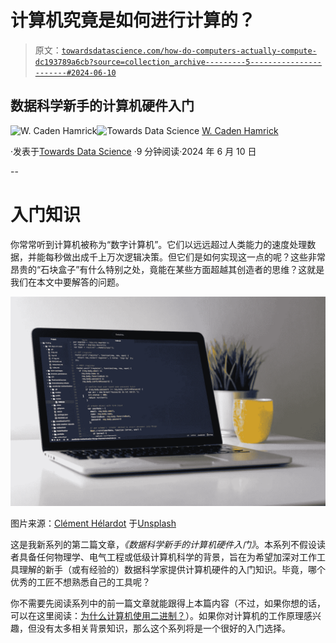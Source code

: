 # 计算机究竟是如何进行计算的？

> 原文：[`towardsdatascience.com/how-do-computers-actually-compute-dc193789a6cb?source=collection_archive---------5-----------------------#2024-06-10`](https://towardsdatascience.com/how-do-computers-actually-compute-dc193789a6cb?source=collection_archive---------5-----------------------#2024-06-10)

## 数据科学新手的计算机硬件入门

[](https://medium.com/@cadenhamrick?source=post_page---byline--dc193789a6cb--------------------------------)![W. Caden Hamrick](https://medium.com/@cadenhamrick?source=post_page---byline--dc193789a6cb--------------------------------)[](https://towardsdatascience.com/?source=post_page---byline--dc193789a6cb--------------------------------)![Towards Data Science](https://towardsdatascience.com/?source=post_page---byline--dc193789a6cb--------------------------------) [W. Caden Hamrick](https://medium.com/@cadenhamrick?source=post_page---byline--dc193789a6cb--------------------------------)

·发表于[Towards Data Science](https://towardsdatascience.com/?source=post_page---byline--dc193789a6cb--------------------------------) ·9 分钟阅读·2024 年 6 月 10 日

--

# 入门知识

你常常听到计算机被称为“数字计算机”。它们以远远超过人类能力的速度处理数据，并能每秒做出成千上万次逻辑决策。但它们是如何实现这一点的呢？这些非常昂贵的“石块盒子”有什么特别之处，竟能在某些方面超越其创造者的思维？这就是我们在本文中要解答的问题。

![](img/251a483957f2a35db5d364b2c8b9b267.png)

图片来源：[Clément Hélardot](https://unsplash.com/@clemhlrdt?utm_source=medium&utm_medium=referral) 于[Unsplash](https://unsplash.com/?utm_source=medium&utm_medium=referral)

这是我新系列的第二篇文章，*《数据科学新手的计算机硬件入门》*。本系列不假设读者具备任何物理学、电气工程或低级计算机科学的背景，旨在为希望加深对工作工具理解的新手（或有经验的）数据科学家提供计算机硬件的入门知识。毕竟，哪个优秀的工匠不想熟悉自己的工具呢？

你不需要先阅读系列中的前一篇文章就能跟得上本篇内容（不过，如果你想的话，可以在这里阅读：[为什么计算机使用二进制？](https://medium.com/towards-data-science/why-do-computers-even-use-binary-27e6d99f691d)）。如果你对计算机的工作原理感兴趣，但没有太多相关背景知识，那么这个系列将是一个很好的入门选择。
